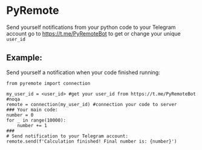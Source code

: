 # PyRemote
Send yourself notifications from your python code to your Telegram account </b>
go to https://t.me/PyRemoteBot to get or change your unique `user_id`

## Example:
Send yourself a notification when your code finished running:
```
from pyremote import connection

my_user_id = <user_id> #get your user_id from https://t.me/PyRemoteBot  #noqa 
remote = connection(my_user_id) #connection your code to server
### Your main code:
number = 0
for _ in range(10000):
    number += 1
###
# Send notification to your Telegram account:
remote.send(f'Calculation finished! Final number is: {number}')
```
